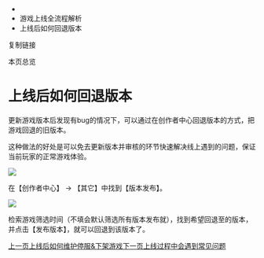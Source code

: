   * [](/)
  * 游戏上线全流程解析
  * 上线后如何回退版本

复制链接

本页总览

# 上线后如何回退版本

####
更新游戏版本后发现有bug的情况下，可以通过在创作者中心回退版本的方式，把游戏回退的旧版本。[​](/Manual/GameLaunch/ReventVersion#更新游戏版本后发现有bug的情况下可以通过在创作者中心回退版本的方式把游戏回退的旧版本
"更新游戏版本后发现有bug的情况下，可以通过在创作者中�心回退版本的方式，把游戏回退的旧版本。的直接链接")

这种做法的好处是可以免去更新版本并审核的环节快速解决线上遇到的问题，保证当前玩家的正常游戏体验。

![](/assets/images/55-84e4e2f715e3e2b07e3c4919fa50c49c.png)

在【创作者中心】 → 【其它】中找到【版本发布】。

![](/assets/images/56-389bab200244a8222e18cd20ce6d5e90.png)

检索游戏筛选时间（不填会默认筛选所有版本发布就），找到希望回退至的版本，并点击【发布版本】，就可以回退到该版本了。

[上一页上线后如何维护停服&下架游戏](/Manual/GameLaunch/maintenance)[下一页上线过程中会遇到常见问题](/Manual/GameLaunch/question)


